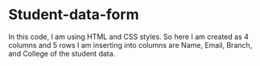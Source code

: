 # Student-data-form
In this code, I am using HTML and CSS styles.
So here I am created as 4 columns and 5 rows 
I am inserting into columns are Name, Email, Branch, and College of the student data.
